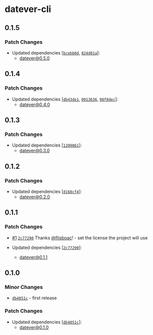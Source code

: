 # datever-cli

## 0.1.5

### Patch Changes

- Updated dependencies [[`bcebb0d`](https://github.com/flisboac/datever/commit/bcebb0d469e161061c16071a84d15d2310cd0556), [`824d01a`](https://github.com/flisboac/datever/commit/824d01aead3a28691186b9f03a0c95307246c7f7)]:
  - datever@0.5.0

## 0.1.4

### Patch Changes

- Updated dependencies [[`db43de1`](https://github.com/flisboac/datever/commit/db43de1e88ceef11c39d666f45fa2e691b3a83cd), [`0913636`](https://github.com/flisboac/datever/commit/0913636682b8b2cc522ef0cfdac53a8dc6240e0c), [`98f8dec`](https://github.com/flisboac/datever/commit/98f8dec92006f725bb536e5d8a074077d49b4da3)]:
  - datever@0.4.0

## 0.1.3

### Patch Changes

- Updated dependencies [[`1209861`](https://github.com/flisboac/datever/commit/12098616becf199d967ffaa011ce9733e038e7e3)]:
  - datever@0.3.0

## 0.1.2

### Patch Changes

- Updated dependencies [[`d168cf4`](https://github.com/flisboac/datever/commit/d168cf422c94e0a6a0978bc81d73a4f1abab9112)]:
  - datever@0.2.0

## 0.1.1

### Patch Changes

- [#1](https://github.com/flisboac/datever/pull/1) [`2c77290`](https://github.com/flisboac/datever/commit/2c77290b1a44596f43dfa8038419b3e1a55cc498) Thanks [@flisboac](https://github.com/flisboac)! - set the license the project will use

- Updated dependencies [[`2c77290`](https://github.com/flisboac/datever/commit/2c77290b1a44596f43dfa8038419b3e1a55cc498)]:
  - datever@0.1.1

## 0.1.0

### Minor Changes

- [`db4851c`](https://github.com/flisboac/datever/commit/db4851c103a598f3ef8f6ddc20d693b4e3ce104f) - first release

### Patch Changes

- Updated dependencies [[`db4851c`](https://github.com/flisboac/datever/commit/db4851c103a598f3ef8f6ddc20d693b4e3ce104f)]:
  - datever@0.1.0

